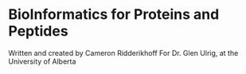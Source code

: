 # BioInformatics for Proteins and Peptides
Written and created by Cameron Ridderikhoff
For Dr. Glen Ulrig, at the University of Alberta
